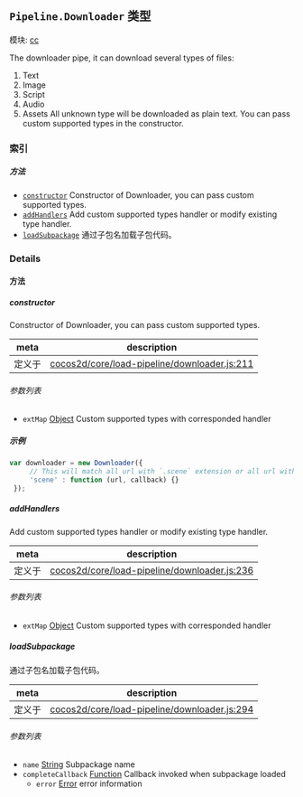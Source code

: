 ## `Pipeline.Downloader` 类型



模块: [cc](../modules/cc.md)


The downloader pipe, it can download several types of files:
1. Text
2. Image
3. Script
4. Audio
5. Assets
All unknown type will be downloaded as plain text.
You can pass custom supported types in the constructor.



### 索引



##### 方法

  - [`constructor`](#constructor) Constructor of Downloader, you can pass custom supported types.
  - [`addHandlers`](#addhandlers) Add custom supported types handler or modify existing type handler.
  - [`loadSubpackage`](#loadsubpackage) 通过子包名加载子包代码。



### Details




<!-- Method Block -->
#### 方法


##### constructor

Constructor of Downloader, you can pass custom supported types.

| meta | description |
|------|-------------|
| 定义于 | [cocos2d/core/load-pipeline/downloader.js:211](https://github.com/cocos-creator/engine/blob/9546fb0f9c421d190e0aba7645402156498449ea/cocos2d/core/load-pipeline/downloader.js#L211) |

###### 参数列表
- `extMap` <a href="https://developer.mozilla.org/en/JavaScript/Reference/Global_Objects/Object" class="crosslink external" target="_blank">Object</a> Custom supported types with corresponded handler

##### 示例

```js
var downloader = new Downloader({
     // This will match all url with `.scene` extension or all url with `scene` type
     'scene' : function (url, callback) {}
 });
```

##### addHandlers

Add custom supported types handler or modify existing type handler.

| meta | description |
|------|-------------|
| 定义于 | [cocos2d/core/load-pipeline/downloader.js:236](https://github.com/cocos-creator/engine/blob/9546fb0f9c421d190e0aba7645402156498449ea/cocos2d/core/load-pipeline/downloader.js#L236) |

###### 参数列表
- `extMap` <a href="https://developer.mozilla.org/en/JavaScript/Reference/Global_Objects/Object" class="crosslink external" target="_blank">Object</a> Custom supported types with corresponded handler


##### loadSubpackage

通过子包名加载子包代码。

| meta | description |
|------|-------------|
| 定义于 | [cocos2d/core/load-pipeline/downloader.js:294](https://github.com/cocos-creator/engine/blob/9546fb0f9c421d190e0aba7645402156498449ea/cocos2d/core/load-pipeline/downloader.js#L294) |

###### 参数列表
- `name` <a href="https://developer.mozilla.org/en/JavaScript/Reference/Global_Objects/String" class="crosslink external" target="_blank">String</a> Subpackage name
- `completeCallback` <a href="https://developer.mozilla.org/en/JavaScript/Reference/Global_Objects/Function" class="crosslink external" target="_blank">Function</a> Callback invoked when subpackage loaded
	- `error` <a href="https://developer.mozilla.org/en/JavaScript/Reference/Global_Objects/Error" class="crosslink external" target="_blank">Error</a> error information



